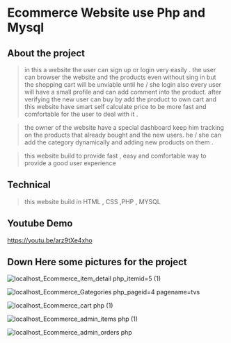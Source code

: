 # Ecommerce Website use Php and Mysql
 
## About the project 
 > in this a website the user can sign up or login very easily .
the user can browser the website and the products even without sing in but the shopping cart will be unviable until he / she login 
also every user will have a small profile and can add comment into the product.
 after verifying the new user can buy by add the product  to  own cart and this website have smart self calculate price to be more fast and comfortable for the user to deal with it .

> the owner of the website have a special dashboard keep him tracking on the products that already bought and the new users.
he / she can add the category dynamically and adding new products on them .

> this website build to provide fast , easy and comfortable way to provide a good user experience 

## Technical 
> this website build in HTML , CSS ,PHP , MYSQL 

## Youtube Demo 
https://youtu.be/arz9tXe4xho

## Down Here some pictures for the project 
![localhost_Ecommerce_item_detail php_itemid=5 (1)](https://user-images.githubusercontent.com/66169329/105222038-98002100-5b62-11eb-881f-3b121ea716c8.png)

![localhost_Ecommerce_Gategories php_pageid=4 pagename=tvs](https://user-images.githubusercontent.com/66169329/105222446-296f9300-5b63-11eb-804b-0d10509dd250.png)

![localhost_Ecommerce_cart php (1)](https://user-images.githubusercontent.com/66169329/105222884-c16d7c80-5b63-11eb-9915-56915a674224.png)

![localhost_Ecommerce_admin_items php (1)](https://user-images.githubusercontent.com/66169329/105224808-5a9d9280-5b66-11eb-9dc2-eae0cbfd76c4.png)

![localhost_Ecommerce_admin_orders php](https://user-images.githubusercontent.com/66169329/105224862-6e48f900-5b66-11eb-84b3-37997bd0a5c2.png)
